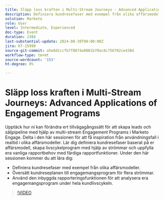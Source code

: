 ```yaml
---
title: Släpp loss kraften i Multi-Stream Journeys - Advanced Applications of Engagement Programs
description: Definiera kundresefaser med exempel från olika affärsmodeller.  Översätt kundreseplanen till engagemangsprogram för flera strömmar.  Använd den inbyggda rapporteringsfunktionen för att analysera era engagemangsprogram under hela kundlivscykeln.
solution: Marketo
role: User
level: Intermediate, Experienced
doc-type: Event
duration: 2384
last-substantial-update: 2024-08-30T00:00:00Z
jira: KT-15999
source-git-commit: a5e8d1ccfb7f8874a0081b70ac8c756702ce438d
workflow-type: tm+mt
source-wordcount: '153'
ht-degree: 0%

---
```



# Släpp loss kraften i Multi-Stream Journeys: Advanced Applications of Engagement Programs

Upptäck hur ni kan förändra ert tillvägagångssätt för att skapa leads och säljpipeline med hjälp av multi-stream Engagement Programs i Marketo Engage. Delta i den här sessionen för att få inspiration från användningsfall i realtid i olika affärsmodeller. Lär dig definiera kundresefaser baserat på er affärsmodell, skapa livscykelprogram med hjälp av strömmar och uppfylla era vanliga rapportbehov med färdiga rapportfunktioner. Under den här sessionen kommer du att lära dig:

* Definiera kundresefaser med exempel från olika affärsmodeller.
* Översätt kundreseplanen till engagemangsprogram för flera strömmar.
* Använd den inbyggda rapporteringsfunktionen för att analysera era engagemangsprogram under hela kundlivscykeln.

>[!VIDEO](https://video.tv.adobe.com/v/3432942/?learn=on)
